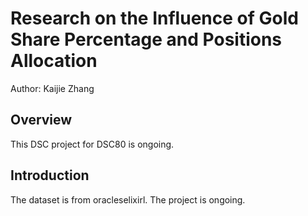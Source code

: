 # Research on the Influence of Gold Share Percentage and Positions Allocation

Author: Kaijie Zhang

## Overview

This DSC project for DSC80 is ongoing.

## Introduction

The dataset is from oracleselixirl. The project is ongoing.

